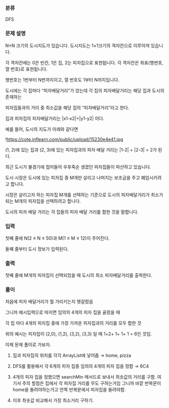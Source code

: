 ### 분류

DFS

### 문제 설명

<p>
N×N 크기의 도시지도가 있습니다. 도시지도는 1×1크기의 격자칸으로 이루어져 있습니다.

각 격자칸에는 0은 빈칸, 1은 집, 2는 피자집으로 표현됩니다. 각 격자칸은 좌표(행번호, 열 번호)로 표현됩니다.

행번호는 1번부터 N번까지이고, 열 번호도 1부터 N까지입니다.

도시에는 각 집마다 “피자배달거리”가 았는데 각 집의 피자배달거리는 해당 집과 도시의 존재하는

피자집들과의 거리 중 최소값을 해당 집의 “피자배달거리”라고 한다.

집과 피자집의 피자배달거리는 |x1-x2|+|y1-y2| 이다.

예를 들어, 도시의 지도가 아래와 같다면

!https://cote.inflearn.com/public/upload/15230e4e41.jpg

(1, 2)에 있는 집과 (2, 3)에 있는 피자집과의 피자 배달 거리는 |1-2| + |2-3| = 2가 된다.

최근 도시가 불경기에 접어들어 우후죽순 생겼던 피자집들이 파산하고 있습니다.

도시 시장은 도시에 있는 피자집 중 M개만 살리고 나머지는 보조금을 주고 폐업시키려고 합니다.

시장은 살리고자 하는 피자집 M개를 선택하는 기준으로 도시의 피자배달거리가 최소가 되는 M개의 피자집을 선택하려고 합니다.

도시의 피자 배달 거리는 각 집들의 피자 배달 거리를 합한 것을 말합니다.
</p>


### 입력

 <p>첫째 줄에 N(2 ≤ N ≤ 50)과 M(1 ≤ M ≤ 12)이 주어진다.

둘째 줄부터 도시 정보가 입력된다.</p>

### 출력

 <p>첫째 줄에 M개의 피자집이 선택되었을 때 도시의 최소 피자배달거리를 출력한다.</p>

### 풀이 

<p>
처음에 피자 배달거리가 뭘 가리키는지 헷갈렸음

그니까 예시입력으로 따지면 임의의 4개의 피자 집을 골랐을 때

각 집 마다 4개의 피자집 중에 가장 가까운 피자집과의 거리를 모두 합한 것 

위의 예시는 피자집이 (2,0), (1,2), (3,2), (3,3) 일 때 1+2+ 1+ 1+ 1 = 6인 것임.

이제 문제 풀이로 가보자.

1. 집과 피자집의 위치를 각각 ArrayList에 넣어줌 → home, pizza

2. DFS를 활용해서 각 6개의 피자 집중 임의의 4개의 피자 집을 정함 → 6C4

3. 4개의 피자 집을 정했으면 searchMin 메서드로 보내서 최솟값의 거리를 구함. 여기서 주의 할점은 집에서 각 피자집 거리를 무도 구하는거임 그니까 바깥 반복문이 home을 돌려야하는거고 안쪽 반복문에서 피자집을 돌려야함.

4. 이후 최솟값 비교해서 가장 최소거리 구하기.
</p>
